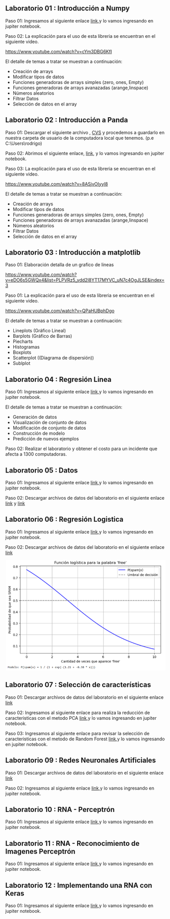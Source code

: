
## Laboratorio 01 : Introducción a Numpy

Paso 01: Ingresamos al siguiente enlace [link](source/lab01-numpy.ipynb),y lo vamos ingresando en jupiter notebook.

Paso 02: La explicación para el uso de esta libreria se encuentran en el siguiente video.

https://www.youtube.com/watch?v=cYm3DBG6KfI

El detalle de temas a tratar se muestran a continuación:

- Creación de arrays
- Modificar tipos de datos
- Funciones generadoras de arrays simples (zero, ones, Empty)
- Funciones generadoras de arrays avanazadas (arange,linspace)
- Números aleatorios
- Filtrar Datos
- Selección de datos en el array

## Laboratorio 02 : Introducción a Panda

Paso 01: Descargar el siguiente archivo , [CVS](data/dataset.csv) y procedemos a guardarlo en nuestra carpeta de usuario de la computadora local que tenemos. (p.e C:\Users\rodrigo)

Paso 02: Abrimos el siguiente enlace, [link](source/lab02-pandas.ipynb), y lo vamos ingresando en jupiter notebook.

Paso 03: La explicación para el uso de esta libreria se encuentran en el siguiente video.

https://www.youtube.com/watch?v=8ASjvOIyyl8

El detalle de temas a tratar se muestran a continuación:

- Creación de arrays
- Modificar tipos de datos
- Funciones generadoras de arrays simples (zero, ones, Empty)
- Funciones generadoras de arrays avanazadas (arange,linspace)
- Números aleatorios
- Filtrar Datos
- Selección de datos en el array


## Laboratorio 03 : Introducción a matplotlib

Paso 01: Elaboración detalla de un grafico de lineas

https://www.youtube.com/watch?v=eDO6s5GWQx4&list=PLPVRz5_vdd2l8YT17MYVC_uN7c4OgJLSE&index=3

Paso 01: La explicación para el uso de esta libreria se encuentran en el siguiente video.

https://www.youtube.com/watch?v=QPaHUBphDgo

El detalle de temas a tratar se muestran a continuación:

- Lineplots (Gráfico Lineal)
- Barplots (Gráfico de Barras)
- Piecharts
- Histogramas
- Boxplots
- Scatterplot ((Diagrama de dispersión))
- Sublplot

## Laboratorio 04 : Regresión Linea

Paso 01: Ingresamos al siguiente enlace [link](source/lab04-reg_lineal.ipynb),y lo vamos ingresando en jupiter notebook.

El detalle de temas a tratar se muestran a continuación:

- Generación de datos
- Visualización de conjunto de datos
- Modificación de conjunto de datos
- Construcción de modelo
- Predicción de nuevos ejemplos

Paso 02: Realizar el laboratorio y obtener el costo para un incidente que afecta a 1300 computadoras.

## Laboratorio 05 : Datos

Paso 01: Ingresamos al siguiente enlace [link](source/lab05-datos.ipynb),y lo vamos ingresando en jupiter notebook.

Paso 02: Descargar archivos de datos del laboratorio en el siguiente enlace [link](data/KDDTrain+.txt) y [link](data/KDDTrain+.arff)


## Laboratorio 06 : Regresión Logistica

Paso 01: Ingresamos al siguiente enlace [link](source/lab06-reg_logistica.ipynb),y lo vamos ingresando en jupiter notebook.

Paso 02: Descargar archivos de datos del laboratorio en el siguiente enlace [link](https://drive.google.com/file/d/1jyW5leoYk_BwL3k7vc-JCl1Ns0QBnyp7/view?usp=drive_link)

<p align="center">
<img src="img/lab06.png" width="500">
</p>

## Laboratorio 07 : Selección de características 


Paso 01: Descargar archivos de datos del laboratorio en el siguiente enlace [link](https://drive.google.com/file/d/1jyW5leoYk_BwL3k7vc-JCl1Ns0QBnyp7/view?usp=drive_link)

Paso 02: Ingresamos al siguiente enlace para realiza la reducción de caracteristicas con el metodo PCA [link](source/lab07-reg_logistica02.ipynb),y lo vamos ingresando en jupiter notebook.


Paso 03: Ingresamos al siguiente enlace para revisar la selección de caracteristicas con el metodo de Random Forest [link](source/lab08-Random-Forest.ipynb),y lo vamos ingresando en jupiter notebook.

## Laboratorio 09 : Redes Neuronales Artificiales 

Paso 01: Descargar archivos de datos del laboratorio en el siguiente enlace [link](data/lab_09.zip)

Paso 02: Ingresamos al siguiente enlace  [link](source/lab09_Clasificacion_naranjas.ipynb),y lo vamos ingresando en jupiter notebook.

## Laboratorio 10 : RNA - Perceptrón 

Paso 01: Ingresamos al siguiente enlace  [link](source/lab10_Perceptron.ipynb),y lo vamos ingresando en jupiter notebook.

## Laboratorio 11 : RNA - Reconocimiento de Imagenes Perceptrón 

Paso 01: Ingresamos al siguiente enlace  [link](source/lab11_Reconocimiento_Imagen_Perceptron.ipynb),y lo vamos ingresando en jupiter notebook.

## Laboratorio 12 : Implementando una RNA con Keras 

Paso 01: Ingresamos al siguiente enlace  [link](source/lab12_Implementando_RNA_Keras.ipynb),y lo vamos ingresando en jupiter notebook.





